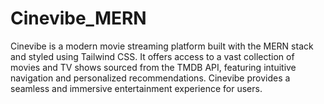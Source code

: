 # Cinevibe_MERN
Cinevibe is a modern movie streaming platform built with the MERN stack and styled using Tailwind CSS. It offers access to a vast collection of movies and TV shows sourced from the TMDB API, featuring intuitive navigation and personalized recommendations. Cinevibe provides a seamless and immersive entertainment experience for users.
